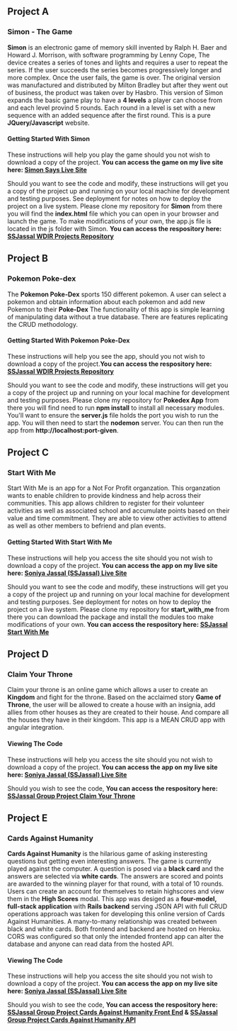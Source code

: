 ## Project A
### Simon - The Game

**Simon** is an electronic game of memory skill invented by Ralph H. Baer and Howard J. Morrison, with software programming by Lenny Cope, The device creates a series of tones and lights and requires a user to repeat the series. If the user succeeds the series becomes progressively longer and more complex. Once the user fails, the game is over. The original version was manufactured and distributed by Milton Bradley but after they went out of business, the product was taken over by Hasbro. This version of Simon expands the basic game play to have a **4 levels** a player can choose from and each level provind 5 rounds.  Each round in a level is set with a new sequence with an added sequence after the first round. This is a pure **JQuery/Javascript** website.

#### Getting Started With Simon

These instructions will help you play the game should you not wish to download a copy of the project. **You can access the game on my live site here: [Simon Says Live Site](https://ssjassal.github.io/simon_says/Simon/index.html)**


Should you want to see the code and modify, these instructions will get you a copy of the project up and running on your local machine for development and testing purposes. See deployment for notes on how to deploy the project on a live system. Please clone my repository for **Simon** from there you will find the **index.html** file which you can open in your browser and launch the game.  To make modifications of your own, the app.js file is located in the js folder with Simon. **You can access the respository here: [SSJassal WDIR Projects Repository](https://github.com/ssjassal/simon_says)**

## Project B
### Pokemon Poke-dex

The **Pokemon Poke-Dex** sports 150 different pokemon. A user can select a pokemon and obtain information about each pokemon and add new Pokemon to their **Poke-Dex**  The functionality of this app is simple learning of manipulating data without a true database.  There are features replicating the CRUD methodology.  

#### Getting Started With Pokemon Poke-Dex
These instructions will help you see the app, should you not wish to download a copy of the project.**You can access the respository here: [SSJassal WDIR Projects Repository](https://github.com/ssjassal/wdi-remote-hopper/tree/master/unit_2/w05d04/homework/)**

Should you want to see the code and modify, these instructions will get you a copy of the project up and running on your local machine for development and testing purposes. Please clone my repository for **Pokedex App** from there you will find need to run **npm install** to install all necessary modules. You'll want to ensure the **server.js** file holds the port you wish to run the app. You will then need to start the **nodemon** server.  You can then run the app from **http://localhost:port-given**. 

## Project C
### Start With Me
Start With Me is an app for a Not For Profit organzation.  This organzation wants to enable children to provide kindness and help across their communities.  This app allows children to register for their volunteer activities as well as associated school and accumulate points based on their value and time commitment.  They are able to view other activities to attend as well as other members to befriend and plan events.

#### Getting Started With Start With Me

These instructions will help you access the site should you not wish to download a copy of the project. **You can access the app on my live site here: [Soniya Jassal (SSJassal) Live Site](https://mysterious-cove-64478.herokuapp.com/)**

Should you want to see the code and modify, these instructions will get you a copy of the project up and running on your local machine for development and testing purposes. See deployment for notes on how to deploy the project on a live system. Please clone my repository for **start_with_me** from there you can download the package and install the modules too make modifications of your own. **You can access the respository here: [SSJassal Start With Me](https://github.com/ssjassal/start_with_me)**

## Project D
### Claim Your Throne
Claim your throne is an online game which allows a user to create an **Kingdom** and fight for the throne.  Based on the acclaimed story **Game of Throne**, the user will be allowed to create a house with an insignia, add allies from other houses as they are created to their house.  And compare all the houses they have in their kingdom.  This app is a MEAN CRUD app with angular integration.

#### Viewing The Code

These instructions will help you access the site should you not wish to download a copy of the project. **You can access the app on my live site here: [Soniya Jassal (SSJassal) Live Site](https://whispering-retreat-91949.herokuapp.com/)**

Should you wish to see the code, **You can access the respository here: [SSJassal Group Project Claim Your Throne](https://github.com/adamsmith2012/project_three)**

## Project E
### Cards Against Humanity
**Cards Against Humanity** is the hilarious game of asking insteresting questions but getting even interesting answers.  The game is currently played against the computer. A question is posed via a **black card** and the answers are selected via **white cards**. The answers are scored and points are awarded to the winning player for that round, with a total of 10 rounds. Users can create an account for themselves to retain highscores and view them in the **High Scores** modal. This app was desiged as a **four-model, full-stack application** with **Rails backend** serving JSON API with full CRUD operations approach was taken for developing this online version of Cards Against Humanities. A many-to-many relationship was created between black and white cards. Both frontend and backend are hosted on Heroku. CORS was configured so that only the intended frontend app can alter the database and anyone can read data from the hosted API. 

#### Viewing The Code

These instructions will help you access the site should you not wish to download a copy of the project. **You can access the app on my live site here: [Soniya Jassal (SSJassal) Live Site](https://humanity-app-frontend.herokuapp.com/)**

Should you wish to see the code, **You can access the respository here: [SSJassal Group Project Cards Against Humanity Front End](https://github.com/annguye2/humanity_app_frontend) & [SSJassal Group Project Cards Against Humanity API](https://github.com/annguye2/humanity_app_api)**


